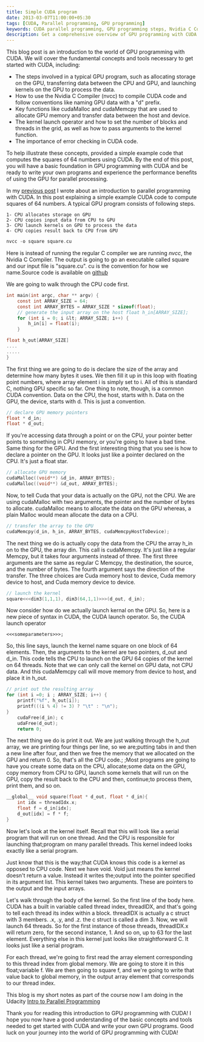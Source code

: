 ```yaml
---
title: Simple CUDA program
date: 2013-03-07T11:00:00+05:30
tags: [CUDA, Parallel programming, GPU programming]
keywords: CUDA parallel programming, GPU programming steps, Nvidia C Compiler (nvcc), CUDA conventions (e.g. data on CPU starting with "h" and data on GPU starting with "d"), cudaMalloc, cudaMemcpy, CUDA kernel launch operator, GPU memory pointers, Memcpy function, CUDA dim3 grid size, CUDA block size, CUDA kernel arguments, CUDA kernel function, cudaDeviceSynchronize, cudaFree, CUDA error checking, CUDA code example for computing squares of 64 numbers
description: Get a comprehensive overview of GPU programming with CUDA in this blog post. From using the Nvidia C Compiler and allocating GPU memory, to launching kernels and transferring data between the CPU and GPU, you'll find all the key concepts and functions explained in detail. You'll also see how to set the CUDA grid size and block size, and how to use CUDA conventions, cudaMalloc, cudaMemcpy, and the CUDA kernel launch operator in a simple example code that computes the squares of 64 numbers. Plus, learn how to check for errors and get the source code on GitHub.
---
```

This blog post is an introduction to the world of GPU programming with CUDA. We will cover the fundamental concepts and tools necessary to get started with CUDA, including:

- The steps involved in a typical GPU program, such as allocating storage on the GPU, transferring data between the CPU and GPU, and launching kernels on the GPU to process the data.
- How to use the Nvidia C Compiler (nvcc) to compile CUDA code and follow conventions like naming GPU data with a "d" prefix.
- Key functions like cudaMalloc and cudaMemcpy that are used to allocate GPU memory and transfer data between the host and device.
- The kernel launch operator and how to set the number of blocks and threads in the grid, as well as how to pass arguments to the kernel function.
- The importance of error checking in CUDA code.

To help illustrate these concepts, provided a simple example code that computes the squares of 64 numbers using CUDA. By the end of this post, you will have a basic foundation in GPU programming with CUDA and be ready to write your own programs and experience the performance benefits of using the GPU for parallel processing.

In my [previous post](/blog/2013/02/22/introduction-to-parallel-programing/) I wrote about an introduction to parallel programming with CUDA. In this post explaining a simple example CUDA code to compute squares of 64 numbers. A typical GPU program consists of following steps.

    1- CPU allocates storage on GPU
    2- CPU copies input data from CPU to GPU
    3- CPU launch kernels on GPU to process the data
    4- CPU copies result back to CPU from GPU

```c
nvcc -o square square.cu
```
Here is instead of running the regular C compiler we are running *nvcc*, the Nvidia C Compiler. The output is going to go an executable called square and our input file is "square.cu". cu is the convention for how we name.Source code is available on [github](https://github.com/prabeesh/CUDA-code-square/blob/master/square.cu)


We are going to walk through the CPU code first. <!--more-->
```c
int main(int argc, char ** argv) { 
    const int ARRAY_SIZE = 64; 
    const int ARRAY_BYTES = ARRAY_SIZE * sizeof(float);
    // generate the input array on the host float h_in[ARRAY_SIZE]; 
    for (int i = 0; i &lt; ARRAY_SIZE; i++) {  
        h_in[i] = float(i); 
    } 

float h_out[ARRAY_SIZE]
....
.....
}
```

The first thing we are going to do is declare the size of the array and determine how many bytes it uses. We then fill it up in this loop with floating point numbers, where array element i is simply set to i. All of this is standard C, nothing GPU specific so far. One thing to note, though, is a common CUDA convention. Data on the CPU, the host, starts with h. Data on the GPU, the device, starts with d. This is just a convention.
```c
// declare GPU memory pointers 
float * d_in; 
float * d_out;
```
If you're accessing data through a point or on the CPU, your pointer better points to something in CPU memory, or you're going to have a bad time. Same thing for the GPU. And the first interesting thing that you see is how to declare a pointer on the GPU. It looks just like a pointer declared on the CPU. It's just a float star.
```c
// allocate GPU memory 
cudaMalloc((void**) &d_in, ARRAY_BYTES); 
cudaMalloc((void**) &d_out, ARRAY_BYTES);
```
Now, to tell Cuda that your data is actually on the GPU, not the CPU. We are using cudaMalloc with two arguments, the pointer and the number of bytes to allocate. cudaMalloc means to allocate the data on the GPU whereas, a plain Malloc would mean allocate the data on a CPU.
```c
// transfer the array to the GPU 
cudaMemcpy(d_in, h_in, ARRAY_BYTES, cudaMemcpyHostToDevice);
```
The next thing we do is actually copy the data from the CPU the array h_in on to the GPU, the array din. This call is cudaMemcpy. It's just like a regular Memcpy, but it takes four arguments instead of three. The first three arguments are the same as regular C Memcpy, the destination, the source, and the number of bytes. The fourth argument says the direction of the transfer. The three choices are Cuda memory host to device, Cuda memory device to host, and Cuda memory device to device.
```c
// launch the kernel 
square<<<dim3(1,1,1), dim3(64,1,1)>>>(d_out, d_in);
```
Now consider how do we actually launch kernal on the GPU. So, here is a new piece of syntax in CUDA, the CUDA launch operator. So, the CUDA launch operator 
```
<<<someparameters>>>; 
```
So, this line says, launch the kernel name square on one block of 64 elements. Then, the arguments to the kernel are two pointers, d_out and d_in. This code tells the CPU to launch on the GPU 64 copies of the kernel on 64 threads. Note that we can only call the kernel on GPU data, not CPU data. And this cudaMemcpy call will move memory from device to host, and place it in h_out.
```c
// print out the resulting array 
for (int i =0; i ; ARRAY_SIZE; i++) {  
    printf("%f", h_out[i]);  
    printf(((i % 4) != 3) ? "\t" : "\n"); 
}
    cudaFree(d_in); c
    udaFree(d_out); 
    return 0;
```
The next thing we do is print it out. We are just walking through the h_out array, we are printing four things per line, so we are;putting tabs in and then a new line after four, and then we free the memory that we allocated on the GPU and return 0. So, that's all the CPU code.; ;Most programs are going to have you create some data on the CPU, allocate;some data on the GPU, copy memory from CPU to GPU, launch some kernels that will run on the GPU, copy the result back to the CPU and then, continue;to process them, print them, and so on.
```c
__global__ void square(float * d_out, float * d_in){    
    int idx = threadIdx.x;    
    float f = d_in[idx];    
    d_out[idx] = f * f;
}
```
Now let's look at the kernel itself. Recall that this will look like a serial program that will run on one thread. And the CPU is responsible for launching that;program on many parallel threads. This kernel indeed looks exactly like a serial program.

Just know that this is the way;that CUDA knows this code is a kernel as opposed to CPU code. Next we have void. Void just means the kernel doesn't return a value. Instead it writes the;output into the pointer specified in its argument list. This kernel takes two arguments. These are pointers to the output and the input arrays.

Let's walk through the body of the kernel. So the first line of the body here. CUDA has a built in variable called thread index, threadIDX, and that's going to tell each thread its index within a block. threadIDX is actually a c struct with 3 members. .x, .y, and .z. the c struct is called a dim 3. Now, we will launch 64 threads. So for the first instance of those threads, threadIDX.x will return zero, for the second instance, 1. And so on, up to 63 for the last element. Everything else in this kernel just looks like straightforward C. It looks just like a serial program.

For each thread, we're going to first read the array element corresponding to this thread index from global memory. We are going to store it in this float;variable f. We are then going to square f, and we're going to write that value back to global memory, in the output array element that corresponds to our thread index.

This blog is my short notes as part of the course now I am doing in the Udacity [Intro to Parallel Programming](https://www.udacity.com/course/cs344)

Thank you for reading this introduction to GPU programming with CUDA! I hope you now have a good understanding of the basic concepts and tools needed to get started with CUDA and write your own GPU programs. Good luck on your journey into the world of GPU programming with CUDA!
